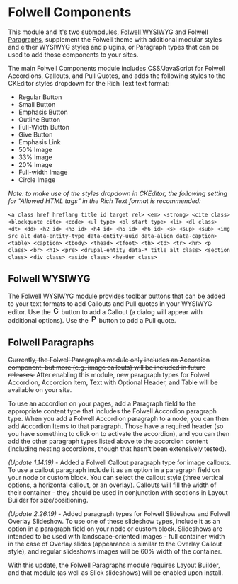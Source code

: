 # Folwell Components

This module and it's two submodules, [Folwell WYSIWYG](#folwell-wysiwyg) and [Folwell Paragraphs](#folwell-paragraphs), supplement the Folwell theme with additional modular styles and either WYSIWYG styles and plugins, or Paragraph types that can be used to add those components to your sites.

The main Folwell Components module includes CSS/JavaScript for Folwell Accordions, Callouts, and Pull Quotes, and adds the following styles to the CKEditor styles dropdown for the Rich Text text format:

- Regular Button
- Small Button
- Emphasis Button
- Outline Button
- Full-Width Button
- Give Button
- Emphasis Link
- 50% Image
- 33% Image
- 20% Image
- Full-width Image
- Circle Image

_Note: to make use of the styles dropdown in CKEditor, the following setting for "Allowed HTML tags" in the Rich Text format is recommended:_

```
<a class href hreflang title id target rel> <em> <strong> <cite class> <blockquote cite> <code> <ul type> <ol start type> <li> <dl class> <dt> <dd> <h2 id> <h3 id> <h4 id> <h5 id> <h6 id> <s> <sup> <sub> <img src alt data-entity-type data-entity-uuid data-align data-caption> <table> <caption> <tbody> <thead> <tfoot> <th> <td> <tr> <hr> <p class> <br> <h1> <pre> <drupal-entity data-* title alt class> <section class> <div class> <aside class> <header class>
```

## Folwell WYSIWYG

The Folwell WYSIWYG module provides toolbar buttons that can be added to your text formats to add Callouts and Pull quotes in your WYSIWYG editor. Use the ![Small button with a 'C'](modules/folwell_wysiwyg/js/plugins/fwcallout/icons/fwcallout.png) button to add a Callout (a dialog will appear with additional options). Use the ![Small button with a 'P'](modules/folwell_wysiwyg/js/plugins/fwpullquote/icons/fwpullquote.png) button to add a Pull quote.

## Folwell Paragraphs

~~Currently, the Folwell Paragraphs module only includes an Accordion component, but more (e.g. image callouts) will be included in future releases.~~ After enabling this module, new paragraph types for Folwell Accordion, Accordion Item, Text with Optional Header, and Table will be available on your site.

To use an accordion on your pages, add a Paragraph field to the appropriate content type that includes the Folwell Accordion paragraph type. When you add a Folwell Accordion paragraph to a node, you can then add Accordion Items to that paragraph. Those have a required header (so you have something to click on to activate the accordion), and you can then add the other paragraph types listed above to the accordion content (including nesting accordions, though that hasn't been extensively tested).

_(Update 1.14.19)_ - Added a Folwell Callout paragraph type for image callouts. To use a callout paragraph include it as an option in a paragraph field on your node or custom block. You can select the callout style (three vertical options, a horizontal callout, or an overlay). Callouts will fill the width of their container - they should be used in conjunction with sections in Layout Builder for size/positioning.

_(Update 2.26.19)_ - Added paragraph types for Folwell Slideshow and Folwell Overlay Slideshow. To use one of these slideshow types, include it as an option in a paragraph field on your node or custom block. Slideshows are intended to be used with landscape-oriented images - full container width in the case of Overlay slides (appearance is similar to the Overlay Callout style), and regular slideshows images will be 60% width of the container.

With this update, the Folwell Paragraphs module requires Layout Builder, and that module (as well as Slick slideshows) will be enabled upon install.
